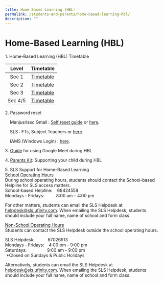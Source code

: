 ```yaml
---
title: Home Based Learning (HBL)
permalink: /students-and-parents/home-based-learning-hbl/
description: ""
---
```

# Home-Based Learning (HBL)

1\. Home-Based Learning (HBL) Timetable

|  Level  | Timetable |
|:-------:|:---------:|
|  Sec 1  | <a href="/files/Hbl/2022%20Sem%202%20BL%20Timetable_v3%20-%20Sec%201.pdf" target="_blank">Timetable</a>  |
|   Sec 2 |  <a href="/files/Hbl/2022%20Sem%202%20BL%20Timetable_v3%20-%20Sec%202.pdf" target="_blank">Timetable</a> |
|   Sec 3 |  <a href="/files/Hbl/2022%20Sem%202%20BL%20Timetable_v3%20-%20Sec%203.pdf" target="_blank">Timetable</a> |
| Sec 4/5 |  <a href="/files/Hbl/2022%20Sem%202%20BL%20Timetable_v3%20-%20Sec%204.pdf" target="_blank">Timetable</a> |

2\. Password reset

    Manjusrisec Gmail : [Self reset guide](https://manjusrisec.moe.edu.sg/qql/slot/u165/images/pages/students_parents/HBL/Gmail%20Password%20Reset%20Using%20Mobile%20Phone.jpg) or [here](https://form.gov.sg/#!/5d01dc550816b400111ce980).

    SLS : FTs, Subject Teachers or [here](https://form.gov.sg/#!/5d01dc550816b400111ce980).  

    IAMS (Windows Login) : [here](https://form.gov.sg/#!/5d01dc550816b400111ce980).

  

3. [Guide](https://manjusrisec.moe.edu.sg/qql/slot/u165/docs/students_parents/HBL/2.2.%20Use%20Google%20Meet%20for%20HBL%20(student).pdf) for using Google Meet during HBL

  

4. [Parents Kit](https://manjusrisec.moe.edu.sg/qql/slot/u165/docs/students_parents/HBL/Parent%20Kit%20-%20Supporting%20your%20child%20during%20Full%20HBL.pdf): Supporting your child during HBL

  

5\. SLS Support for Home-Based Learning   
<u>School Operating Hours</u>   
During school operating hours, students should contact the School-based Helpline for SLS access matters.    
School-based Helpline:    68424558   
Mondays - Fridays:          8:00 am - 4:00 pm

  

For other matters, students can email the SLS Helpdesk at helpdesk@sls.ufinity.com. When emailing the SLS Helpdesk, students should include your full name, name of school and form class.

  
<u>Non-School Operating Hours</u>   
Students can contact the SLS Helpdesk outside the school operating hours.

SLS Helpdesk:           67026513   
Mondays - Fridays:    4:00 pm - 9:00 pm   
Saturdays:                 9:00 am - 9:00 pm   
 \*Closed on Sundays & Public Holidays


Alternatively, students can email the SLS Helpdesk at helpdesk@sls.ufinity.com. When emailing the SLS Helpdesk, students should include your full name, name of school and form class.